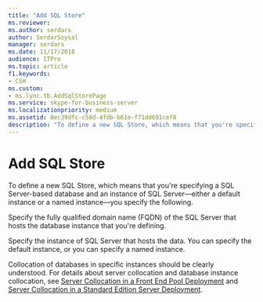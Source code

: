 ```yaml
---
title: "Add SQL Store"
ms.reviewer: 
ms.author: serdars
author: SerdarSoysal
manager: serdars
ms.date: 11/17/2018
audience: ITPro
ms.topic: article
f1.keywords:
- CSH
ms.custom:
- ms.lync.tb.AddSqlStorePage
ms.service: skype-for-business-server
ms.localizationpriority: medium
ms.assetid: 8ec39dfc-c58d-4fdb-b61e-f71dd691cef8
description: "To define a new SQL Store, which means that you're specifying a SQL Server-based database and an instance of SQL Server—either a default instance or a named instance—you specify the following."
---
```


# Add SQL Store

To define a new SQL Store, which means that you're specifying a SQL Server-based database and an instance of SQL Server—either a default instance or a named instance—you specify the following.

Specify the fully qualified domain name (FQDN) of the SQL Server that hosts the database instance that you're defining.

Specify the instance of SQL Server that hosts the data. You can specify the default instance, or you can specify a named instance.

Collocation of databases in specific instances should be clearly understood. For details about server collocation and database instance collocation, see [Server Collocation in a Front End Pool Deployment](/previous-versions/office/lync-server-2013/lync-server-2013-server-collocation-in-an-enterprise-edition-front-end-pool-deployment) and [Server Collocation in a Standard Edition Server Deployment](/previous-versions/office/lync-server-2013/lync-server-2013-server-collocation-in-a-standard-edition-server-deployment).